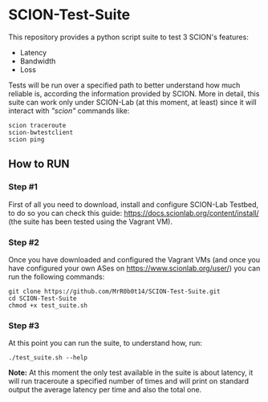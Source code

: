 # SCION-Test-Suite
This repository provides a python script suite to test 3 SCION's features: 
  - Latency
  - Bandwidth
  - Loss

Tests will be run over a specified path to better understand how much reliable is, according the information provided by SCION.
More in detail, this suite can work only under SCION-Lab (at this moment, at least) since it will interact with _"scion"_ commands like:

    scion traceroute
    scion-bwtestclient
    scion ping
    
## How to RUN

### Step #1
First of all you need to download, install and configure SCION-Lab Testbed, to do so you can check this guide: https://docs.scionlab.org/content/install/ (the suite has been tested using the Vagrant VM).

### Step #2
Once you have downloaded and configured the Vagrant VMs (and once you have configured your own ASes on https://www.scionlab.org/user/) you can run the following commands:

    git clone https://github.com/MrR0b0t14/SCION-Test-Suite.git
    cd SCION-Test-Suite
    chmod +x test_suite.sh
    
### Step #3
At this point you can run the suite, to understand how, run:

    ./test_suite.sh --help
    
**Note:** At this moment the only test available in the suite is about latency, it will run traceroute a specified number of times and will print on standard output the average latency per time and also the total one.

